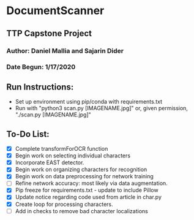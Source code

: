 # DocumentScanner
## TTP Capstone Project

### Author: Daniel Mallia and Sajarin Dider
### Date Begun: 1/17/2020

## Run Instructions:
- Set up environment using pip/conda with requirements.txt
- Run with "python3 scan.py [IMAGENAME.jpg]" or, given permission, "./scan.py [IMAGENAME.jpg]"

## To-Do List:
- [x] Complete transformForOCR function
- [x] Begin work on selecting individual characters
- [x] Incorporate EAST detector.
- [x] Begin work on organizing characters for recognition
- [x] Begin work on data preprocessing for network training
- [ ] Refine network accuracy: most likely via data augmentation.
- [x] Pip freeze for requirements.txt - update to include Pillow
- [x] Update notice regarding code used from article in char.py
- [x] Create loop for processing characters.
- [ ] Add in checks to remove bad character localizations